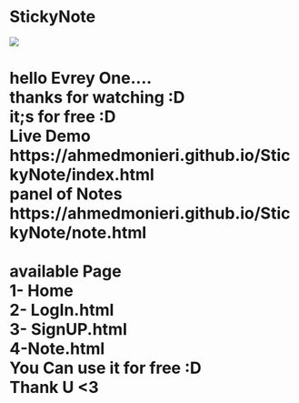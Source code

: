 # StickyNote
<img src="http://www.mediafire.com/convkey/8c05/3lf0q4toa0xcgzzzg.jpg">
<h1>hello Evrey One....<br>
thanks for watching :D <br>
it;s for free :D <br>
Live Demo <br>
https://ahmedmonieri.github.io/StickyNote/index.html <br>
panel of Notes <br>
https://ahmedmonieri.github.io/StickyNote/note.html <br>
<br>
available Page <br>
1- Home<br>
2- LogIn.html<br>
3- SignUP.html<br>
4-Note.html<br>
You Can use it for free :D <br>
Thank U <3 <br>
</h1>
